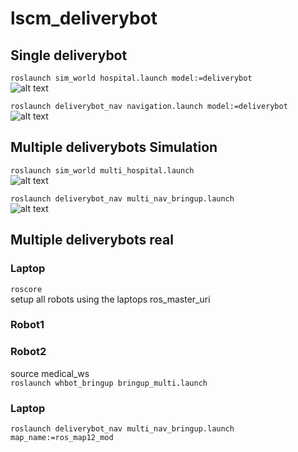 # lscm_deliverybot

## Single deliverybot
`roslaunch sim_world hospital.launch model:=deliverybot`  
![alt text](https://github.com/JosefGst/lscm_deliverybot/blob/main/images/single_hospital.png)  

`roslaunch deliverybot_nav navigation.launch model:=deliverybot`  
![alt text](https://github.com/JosefGst/lscm_deliverybot/blob/main/images/single_deliverybot.png)  



## Multiple deliverybots Simulation
`roslaunch sim_world multi_hospital.launch`  
![alt text](https://github.com/JosefGst/lscm_deliverybot/blob/main/images/multi_hospital.png)

`roslaunch deliverybot_nav multi_nav_bringup.launch`  
![alt text](https://github.com/JosefGst/lscm_deliverybot/blob/main/images/multi_deliverybot.png)


## Multiple deliverybots real
### Laptop
`roscore`  
setup all robots using the laptops ros_master_uri
### Robot1


### Robot2
source medical_ws  
`roslaunch whbot_bringup bringup_multi.launch`

### Laptop
`roslaunch deliverybot_nav multi_nav_bringup.launch map_name:=ros_map12_mod`
